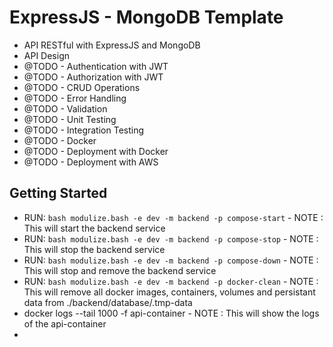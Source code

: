 # ExpressJS - MongoDB Template

- API RESTful with ExpressJS and MongoDB
- API Design
- @TODO - Authentication with JWT
- @TODO - Authorization with JWT
- @TODO - CRUD Operations
- @TODO - Error Handling
- @TODO - Validation
- @TODO - Unit Testing
- @TODO - Integration Testing
- @TODO - Docker
- @TODO - Deployment with Docker
- @TODO - Deployment with AWS

## Getting Started
- RUN: `bash modulize.bash -e dev -m backend -p compose-start` - NOTE : This will start the backend service
- RUN: `bash modulize.bash -e dev -m backend -p compose-stop` - NOTE : This will stop the backend service
- RUN: `bash modulize.bash -e dev -m backend -p compose-down` - NOTE : This will stop and remove the backend service
- RUN: `bash modulize.bash -e dev -m backend -p docker-clean` - NOTE : This will remove all docker images, containers, volumes and persistant data from ./backend/database/.tmp-data
- docker logs --tail 1000 -f api-container - NOTE : This will show the logs of the api-container
- 